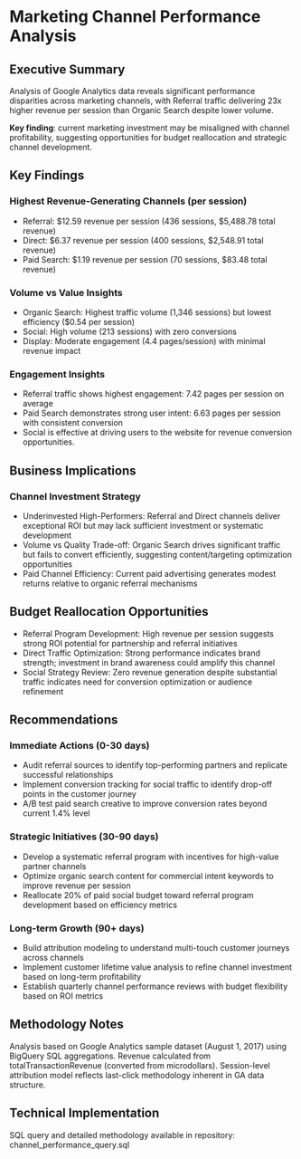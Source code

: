 # Marketing Channel Performance Analysis

## Executive Summary ##
Analysis of Google Analytics data reveals significant performance disparities across marketing channels, with Referral traffic delivering 23x higher revenue per session than Organic Search despite lower volume. 

**Key finding**: current marketing investment may be misaligned with channel profitability, suggesting opportunities for budget reallocation and strategic channel development.


## Key Findings ##

### Highest Revenue-Generating Channels (per session) ###

- Referral: $12.59 revenue per session (436 sessions, $5,488.78 total revenue)
- Direct: $6.37 revenue per session (400 sessions, $2,548.91 total revenue)
- Paid Search: $1.19 revenue per session (70 sessions, $83.48 total revenue)


### Volume vs Value Insights ###

- Organic Search: Highest traffic volume (1,346 sessions) but lowest efficiency ($0.54 per session)
- Social: High volume (213 sessions) with zero conversions
- Display: Moderate engagement (4.4 pages/session) with minimal revenue impact


### Engagement Insights ###

- Referral traffic shows highest engagement: 7.42 pages per session on average
- Paid Search demonstrates strong user intent: 6.63 pages per session with consistent conversion
- Social is effective at driving users to the website for revenue conversion opportunities.

## Business Implications ##

### Channel Investment Strategy ###

- Underinvested High-Performers: Referral and Direct channels deliver exceptional ROI but may lack sufficient investment or systematic development
- Volume vs Quality Trade-off: Organic Search drives significant traffic but fails to convert efficiently, suggesting content/targeting optimization opportunities
- Paid Channel Efficiency: Current paid advertising generates modest returns relative to organic referral mechanisms

## Budget Reallocation Opportunities ##

- Referral Program Development: High revenue per session suggests strong ROI potential for partnership and referral initiatives
- Direct Traffic Optimization: Strong performance indicates brand strength; investment in brand awareness could amplify this channel
- Social Strategy Review: Zero revenue generation despite substantial traffic indicates need for conversion optimization or audience refinement

## Recommendations ##
### Immediate Actions (0-30 days) ###

- Audit referral sources to identify top-performing partners and replicate successful relationships
- Implement conversion tracking for social traffic to identify drop-off points in the customer journey
- A/B test paid search creative to improve conversion rates beyond current 1.4% level

### Strategic Initiatives (30-90 days) ###

- Develop a systematic referral program with incentives for high-value partner channels
- Optimize organic search content for commercial intent keywords to improve revenue per session
- Reallocate 20% of paid social budget toward referral program development based on efficiency metrics

### Long-term Growth (90+ days) ###

- Build attribution modeling to understand multi-touch customer journeys across channels
- Implement customer lifetime value analysis to refine channel investment based on long-term profitability
- Establish quarterly channel performance reviews with budget flexibility based on ROI metrics

## Methodology Notes ##
Analysis based on Google Analytics sample dataset (August 1, 2017) using BigQuery SQL aggregations. Revenue calculated from totalTransactionRevenue (converted from microdollars). Session-level attribution model reflects last-click methodology inherent in GA data structure.

## Technical Implementation ##
SQL query and detailed methodology available in repository: channel_performance_query.sql
